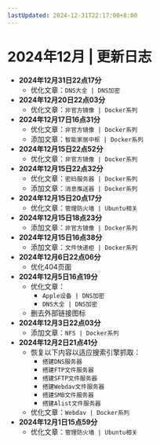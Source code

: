 ```yaml
---
lastUpdated: 2024-12-31T22:17:00+8:00
---
```


# 2024年12月 | 更新日志

- **2024年12月31日22点17分**
    - 优化文章：```DNS大全 | DNS加密```
- **2024年12月20日22点03分**
    - 优化文章：```非官方镜像 | Docker系列```
- **2024年12月17日16点31分**
    - 优化文章：```非官方镜像 | Docker系列```
    - 添加文章：```智能家居中枢 | Docker系列```
- **2024年12月15日22点52分**
    - 优化文章：```非官方镜像 | Docker系列```
- **2024年12月15日22点32分**
    - 优化文章：```密码服务器 | Docker系列```
    - 添加文章：```消息推送器 | Docker系列```
- **2024年12月15日20点17分**
    - 优化文章：```管理防火墙 | Ubuntu相关```
- **2024年12月15日18点23分**
    - 添加文章：```非官方镜像 | Docker系列```
- **2024年12月15日16点38分**
    - 添加文章：```文件快递柜 | Docker系列```
- **2024年12月6日22点06分**
    - 优化404页面
- **2024年12月5日16点19分**
    - 优化文章：
        - ```Apple设备 | DNS加密```
        - ```DNS大全 | DNS加密```
    - 删去外部链接图标
- **2024年12月3日22点03分**
    - 添加文章：```NFS | Docker系列```
- **2024年12月2日21点41分**
    - 恢复以下内容以适应搜索引擎抓取：
        - ```搭建DNS服务器```
        - ```搭建FTP文件服务器```
        - ```搭建SFTP文件服务器```
        - ```搭建Webdav文件服务器```
        - ```搭建SMB文件服务器```
        - ```搭建Alist文件服务器```
    - 优化文章：```Webdav | Docker系列```
- **2024年12月1日15点59分**
    - 优化文章：```管理防火墙 | Ubuntu相关```